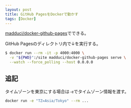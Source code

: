 ```yaml
---
layout: post
title: GitHub PagesをDockerで動かす
tags: [Docker]
---
```


[madduci/docker-github-pages](https://hub.docker.com/r/madduci/docker-github-pages/)でできる。


GitHub Pagesのディレクトリ内で↓を実行する。

```sh
$ docker run --rm -it -p 4000:4000 \
  -v "${PWD}":/site madduci/docker-github-pages serve \
  --watch --force_polling --host 0.0.0.0
```

## 追記
タイムゾーンを東京にする場合は`-e`でタイムゾーン情報を渡す。

```sh
docker run -e "TZ=Asia/Tokyo" --rm ...
```
